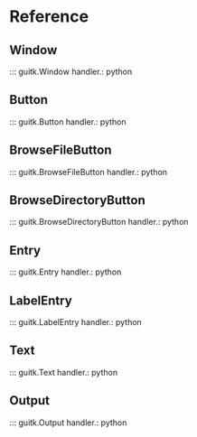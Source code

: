 # Reference

## Window

::: guitk.Window
    handler.: python

## Button

::: guitk.Button
    handler.: python

## BrowseFileButton

::: guitk.BrowseFileButton
    handler.: python

## BrowseDirectoryButton

::: guitk.BrowseDirectoryButton
    handler.: python

## Entry

::: guitk.Entry
    handler.: python

## LabelEntry

::: guitk.LabelEntry
    handler.: python


## Text

::: guitk.Text
    handler.: python

## Output

::: guitk.Output
    handler.: python
